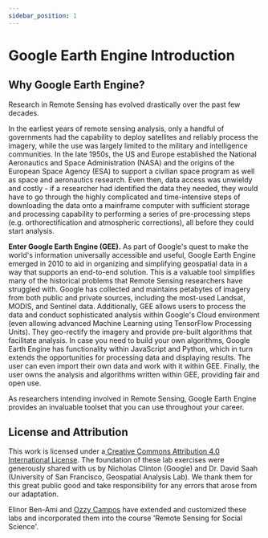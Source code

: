 ```yaml
---
sidebar_position: 1
---
```


# Google Earth Engine Introduction

## Why Google Earth Engine? 

Research in Remote Sensing has evolved drastically over the past few decades. 

In the earliest years of remote sensing analysis, only a handful of governments had the capability to deploy satellites and reliably process the imagery, while the use was largely limited to the military and intelligence communities. In the late 1950s, the US and Europe established the National Aeronautics and Space Administration (NASA) and the origins of the European Space Agency (ESA) to support a civilian space program as well as space and aeronautics research. Even then, data access was unwieldy and costly - if a researcher had identified the data they needed, they would have to go through the highly complicated and time-intensive steps of downloading the data onto a mainframe computer with sufficient storage and processing capability to performing a series of pre-processing steps (e.g. orthorectification and atmospheric corrections), all before they could start analysis. 

**Enter Google Earth Engine (GEE).** As part of Google's quest to make the world's information universally accessible and useful, Google Earth Engine emerged in 2010 to aid in organizing and simplifying geospatial data in a way that supports an end-to-end solution. This is a valuable tool simplifies many of the historical problems that Remote Sensing researchers have struggled with. Google has collected and maintains petabytes of imagery from both public and private sources, including the most-used Landsat, MODIS, and Sentinel data. Additionally, GEE allows users to process the data and conduct sophisticated analysis within Google's Cloud environment (even allowing advanced Machine Learning using TensorFlow Processing Units). They geo-rectify the imagery and provide pre-built algorithms that facilitate analysis. In case you need to build your own algorithms, Google Earth Engine has functionality within JavaScript and Python, which in turn extends the opportunities for processing data and displaying results. The user can even import their own data and work with it within GEE. Finally, the user owns the analysis and algorithms written within GEE, providing fair and open use.   

As researchers intending involved in Remote Sensing, Google Earth Engine provides an invaluable toolset that you can use throughout your career. 

## License and Attribution

This work is licensed under a[ Creative Commons Attribution 4.0 International License](http://creativecommons.org/licenses/by/4.0/). The foundation of these lab exercises were generously shared with us by Nicholas Clinton (Google) and Dr. David Saah (University of San Francisco, Geospatial Analysis Lab). We thank them for this great public good and take responsibility for any errors that arose from our adaptation.

Elinor Ben-Ami and [Ozzy Campos](https://www.linkedin.com/in/adam-ozzy-c-553b37a9/) have extended and customized these labs and incorporated them into the course 'Remote Sensing for Social Science'.  
